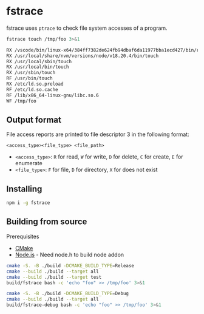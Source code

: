 # fstrace

fstrace uses `ptrace` to check file system accesses of a program.

```bash
fstrace touch /tmp/foo 3>&1

RX /vscode/bin/linux-x64/384ff7382de624fb94dbaf6da11977bba1ecd427/bin/remote-cli/touch
RX /usr/local/share/nvm/versions/node/v18.20.4/bin/touch
RX /usr/local/sbin/touch
RX /usr/local/bin/touch
RX /usr/sbin/touch
RF /usr/bin/touch
RX /etc/ld.so.preload
RF /etc/ld.so.cache
RF /lib/x86_64-linux-gnu/libc.so.6
WF /tmp/foo
```

## Output format

File access reports are printed to file descriptor 3 in the following format:

```
<access_type><file_type> <file_path>
```

- `<access_type>`: `R` for read, `W` for write, `D` for delete, `C` for create, `E` for enumerate
- `<file_type>`: `F` for file, `D` for directory, `X` for does not exist

## Installing

```sh
npm i -g fstrace
```

## Building from source

Prerequisites

- [CMake](https://cmake.org/)
- [Node.js](https://nodejs.org/) - Need node.h to build node addon


```bash
cmake -S. -B ./build -DCMAKE_BUILD_TYPE=Release
cmake --build ./build --target all
cmake --build ./build --target test
build/fstrace bash -c 'echo "foo" >> /tmp/foo' 3>&1
```

```bash
cmake -S. -B ./build -DCMAKE_BUILD_TYPE=Debug
cmake --build ./build --target all
build/fstrace-debug bash -c 'echo "foo" >> /tmp/foo' 3>&1
```

